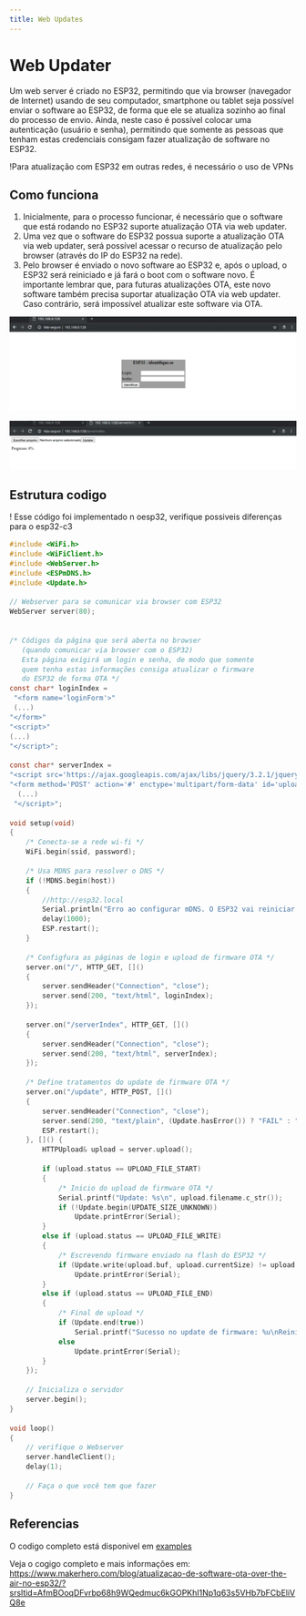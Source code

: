```yaml
---
title: Web Updates
---
```


# Web Updater

Um web server é criado no ESP32, permitindo que via browser (navegador de Internet) usando de seu computador, smartphone ou tablet seja possível enviar o software ao ESP32, de forma que ele se atualiza sozinho ao final do processo de envio.
Ainda, neste caso é possível colocar uma autenticação (usuário e senha), permitindo que somente as pessoas que tenham estas credenciais consigam fazer atualização de software no ESP32.

!Para atualização com ESP32 em outras redes, é necessário o uso de VPNs 

## Como funciona
1. Inicialmente, para o processo funcionar, é necessário que o software que está rodando no ESP32 suporte atualização OTA via web updater.
2. Uma vez que o software do ESP32 possua suporte a atualização OTA via web updater, será possível acessar o recurso de atualização pelo browser (através do IP do ESP32 na rede).
3. Pelo browser é enviado o novo software ao ESP32 e, após o upload, o ESP32 será reiniciado e já fará o boot com o software novo. É importante lembrar que, para futuras atualizações OTA, este novo software também precisa suportar atualização OTA via web updater. Caso contrário, será impossível atualizar este software via OTA.

![Tela de Login](../img/login.png)

![Tela de Envio de Arquivo](../img/send-file.png)


## Estrutura codigo

! Esse código foi implementado n oesp32, verifique possiveis diferenças para o esp32-c3

```c
#include <WiFi.h>
#include <WiFiClient.h>
#include <WebServer.h>
#include <ESPmDNS.h>
#include <Update.h>

// Webserver para se comunicar via browser com ESP32 
WebServer server(80);


/* Códigos da página que será aberta no browser 
   (quando comunicar via browser com o ESP32) 
   Esta página exigirá um login e senha, de modo que somente 
   quem tenha estas informações consiga atualizar o firmware
   do ESP32 de forma OTA */
const char* loginIndex = 
 "<form name='loginForm'>"
 (...)
"</form>"
"<script>"
(...)
"</script>";
 
const char* serverIndex = 
"<script src='https://ajax.googleapis.com/ajax/libs/jquery/3.2.1/jquery.min.js'></script>"
"<form method='POST' action='#' enctype='multipart/form-data' id='upload_form'>"
  (...)
 "</script>";

void setup(void) 
{
    /* Conecta-se a rede wi-fi */
    WiFi.begin(ssid, password);

    /* Usa MDNS para resolver o DNS */
    if (!MDNS.begin(host)) 
    { 
        //http://esp32.local
        Serial.println("Erro ao configurar mDNS. O ESP32 vai reiniciar em 1s...");
        delay(1000);
        ESP.restart();        
    }

    /* Configfura as páginas de login e upload de firmware OTA */
    server.on("/", HTTP_GET, []() 
    {
        server.sendHeader("Connection", "close");
        server.send(200, "text/html", loginIndex);
    });
    
    server.on("/serverIndex", HTTP_GET, []() 
    {
        server.sendHeader("Connection", "close");
        server.send(200, "text/html", serverIndex);
    });

    /* Define tratamentos do update de firmware OTA */
    server.on("/update", HTTP_POST, []() 
    {
        server.sendHeader("Connection", "close");
        server.send(200, "text/plain", (Update.hasError()) ? "FAIL" : "OK");
        ESP.restart();
    }, []() {
        HTTPUpload& upload = server.upload();
        
        if (upload.status == UPLOAD_FILE_START) 
        {
            /* Inicio do upload de firmware OTA */
            Serial.printf("Update: %s\n", upload.filename.c_str());
            if (!Update.begin(UPDATE_SIZE_UNKNOWN)) 
                Update.printError(Serial);
        } 
        else if (upload.status == UPLOAD_FILE_WRITE) 
        {
            /* Escrevendo firmware enviado na flash do ESP32 */
            if (Update.write(upload.buf, upload.currentSize) != upload.currentSize) 
                Update.printError(Serial);      
        } 
        else if (upload.status == UPLOAD_FILE_END) 
        {
            /* Final de upload */
            if (Update.end(true))             
                Serial.printf("Sucesso no update de firmware: %u\nReiniciando ESP32...\n", upload.totalSize);
            else
                Update.printError(Serial);
        }   
    });

    // Inicializa o servidor 
    server.begin();
}

void loop() 
{
    // verifique o Webserver
    server.handleClient();
    delay(1);
 
    // Faça o que você tem que fazer 
}


```

## Referencias
O codigo completo está disponivel em [examples](../examples/esp_ota_server.ino)

Veja o cogigo completo e mais informações em:
https://www.makerhero.com/blog/atualizacao-de-software-ota-over-the-air-no-esp32/?srsltid=AfmBOoqDFvrbp68h9WQedmuc6kGOPKhI1Np1q63s5VHb7bFCbEliVQ8e

